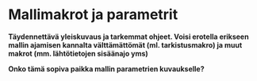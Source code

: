 # Mallimakrot ja parametrit

**Täydennettävä yleiskuvaus ja tarkemmat ohjeet. Voisi erotella erikseen mallin ajamisen kannalta välttämättömät (ml. tarkistusmakro) ja muut makrot (mm. lähtötietojen sisäänajo yms)**

**Onko tämä sopiva paikka mallin parametrien kuvaukselle?**
